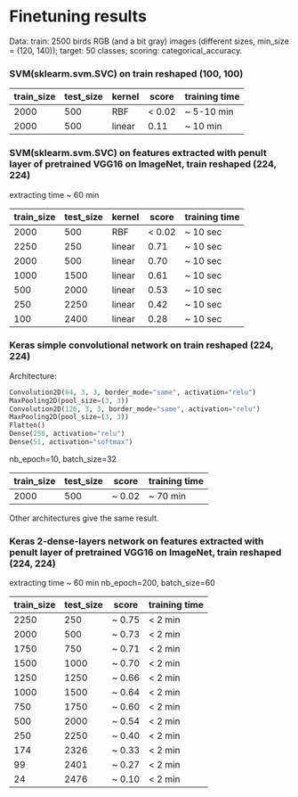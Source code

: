 # Finetuning results
Data: train: 2500 birds RGB (and a bit gray) images (different sizes, min_size = (120, 140)); target: 50 classes; scoring: categorical_accuracy.
### SVM(sklearm.svm.SVC) on train reshaped (100, 100)

train_size | test_size | kernel |score | training time
------------ | ------------- | ---------- | ------------- | ----------
2000 | 500 | RBF | < 0.02 | ~ 5-10 min
2000 | 500 | linear | 0.11 | ~ 10 min

### SVM(sklearm.svm.SVC) on features extracted with penult layer of pretrained VGG16 on ImageNet, train reshaped (224, 224)
extracting time ~ 60 min

train_size | test_size | kernel |score | training time
------------ | ------------- | ---------- | ------------- | ----------
2000 | 500 | RBF | < 0.02 | ~ 10 sec
2250 | 250 | linear | 0.71 | ~ 10 sec
2000 | 500 | linear | 0.70 | ~ 10 sec
1000 | 1500 | linear | 0.61 | ~ 10 sec
500 | 2000 | linear | 0.53 | ~ 10 sec
250 | 2250 | linear | 0.42 | ~ 10 sec
100 | 2400 | linear | 0.28 | ~ 10 sec

### Keras simple convolutional network on train reshaped (224, 224)
Architecture:
```python
Convolution2D(64, 3, 3, border_mode="same", activation="relu")
MaxPooling2D(pool_size=(3, 3))
Convolution2D(126, 3, 3, border_mode="same", activation="relu")
MaxPooling2D(pool_size=(3, 3))
Flatten()
Dense(250, activation="relu")
Dense(51, activation="softmax")
```
nb_epoch=10, batch_size=32

train_size | test_size | score | training time
------------ | ------------- | ------------- | ----------
2000 | 500 | ~ 0.02 | ~ 70 min

Other architectures give the same result.

### Keras 2-dense-layers network on features extracted with penult layer of pretrained VGG16 on ImageNet, train reshaped (224, 224)
extracting time ~ 60 min
nb_epoch=200, batch_size=60

train_size | test_size | score | training time
------------ | ------------- | ------------- | ----------
2250 | 250 | ~ 0.75 | < 2 min
2000 | 500 | ~ 0.73 | < 2 min
1750 | 750 | ~ 0.71 | < 2 min
1500 | 1000 | ~ 0.70 | < 2 min
1250 | 1250 | ~ 0.66 | < 2 min
1000 | 1500 | ~ 0.64 | < 2 min
750  | 1750 | ~ 0.60 | < 2 min
500  | 2000 | ~ 0.54 | < 2 min
250  | 2250 | ~ 0.40 | < 2 min
174  | 2326 | ~ 0.33 | < 2 min
99  | 2401 | ~ 0.27 | < 2 min
24 | 2476 | ~ 0.10 | < 2 min
